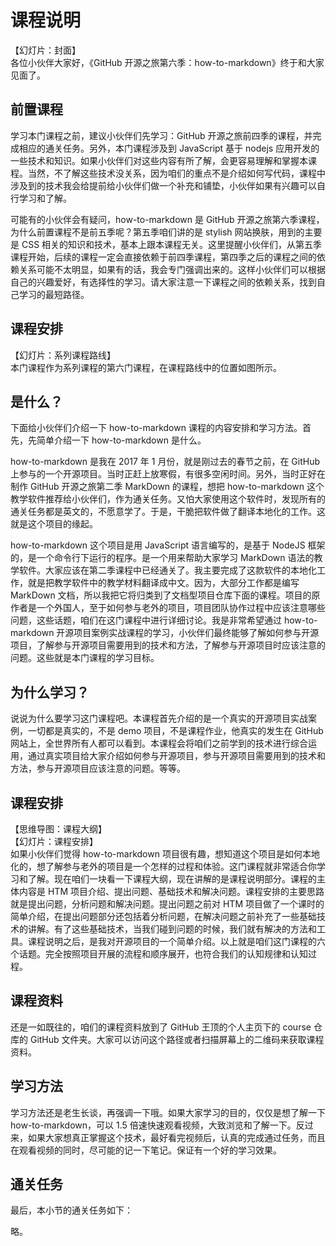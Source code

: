 # 课程说明

【幻灯片：封面】  
各位小伙伴大家好，《GitHub 开源之旅第六季：how-to-markdown》终于和大家见面了。

## 前置课程

学习本门课程之前，建议小伙伴们先学习：GitHub 开源之旅前四季的课程，并完成相应的通关任务。另外，本门课程涉及到 JavaScript 基于 nodejs 应用开发的一些技术和知识。如果小伙伴们对这些内容有所了解，会更容易理解和掌握本课程。当然，不了解这些技术没关系，因为咱们的重点不是介绍如何写代码，课程中涉及到的技术我会给提前给小伙伴们做一个补充和铺垫，小伙伴如果有兴趣可以自行学习和了解。

可能有的小伙伴会有疑问，how-to-markdown 是 GitHub 开源之旅第六季课程，为什么前置课程不是前五季呢？第五季咱们讲的是 stylish 网站换肤，用到的主要是 CSS 相关的知识和技术，基本上跟本课程无关。这里提醒小伙伴们，从第五季课程开始，后续的课程一定会直接依赖于前四季课程，第四季之后的课程之间的依赖关系可能不太明显，如果有的话，我会专门强调出来的。这样小伙伴们可以根据自己的兴趣爱好，有选择性的学习。请大家注意一下课程之间的依赖关系，找到自己学习的最短路径。

## 课程安排

【幻灯片：系列课程路线】  
本门课程作为系列课程的第六门课程，在课程路线中的位置如图所示。

## 是什么？

下面给小伙伴们介绍一下 how-to-markdown 课程的内容安排和学习方法。首先，先简单介绍一下 how-to-markdown 是什么。

how-to-markdown 是我在 2017 年 1 月份，就是刚过去的春节之前，在 GitHub 上参与的一个开源项目。当时正赶上放寒假，有很多空闲时间。另外，当时正好在制作 GitHub 开源之旅第二季 MarkDown 的课程，想把 how-to-markdown 这个教学软件推荐给小伙伴们，作为通关任务。又怕大家使用这个软件时，发现所有的通关任务都是英文的，不愿意学了。于是，干脆把软件做了翻译本地化的工作。这就是这个项目的缘起。

how-to-markdown 这个项目是用 JavaScript 语言编写的，是基于 NodeJS 框架的，是一个命令行下运行的程序。是一个用来帮助大家学习 MarkDown 语法的教学软件。大家应该在第二季课程中已经通关了。我主要完成了这款软件的本地化工作，就是把教学软件中的教学材料翻译成中文。因为，大部分工作都是编写 MarkDown 文档，所以我把它将归类到了文档型项目仓库下面的课程。项目的原作者是一个外国人，至于如何参与老外的项目，项目团队协作过程中应该注意哪些问题，这些话题，咱们在这门课程中进行详细讨论。我是非常希望通过 how-to-markdown 开源项目案例实战课程的学习，小伙伴们最终能够了解如何参与开源项目，了解参与开源项目需要用到的技术和方法，了解参与开源项目时应该注意的问题。这些就是本门课程的学习目标。


## 为什么学习？

说说为什么要学习这门课程吧。本课程首先介绍的是一个真实的开源项目实战案例，一切都是真实的，不是 demo 项目，不是课程作业，他真实的发生在 GitHub 网站上，全世界所有人都可以看到。本课程会将咱们之前学到的技术进行综合运用，通过真实项目给大家介绍如何参与开源项目，参与开源项目需要用到的技术和方法，参与开源项目应该注意的问题。等等。

## 课程安排

【思维导图：课程大纲】  
【幻灯片：课程安排】  
如果小伙伴们觉得 how-to-markdown 项目很有趣，想知道这个项目是如何本地化的，想了解参与老外的项目是一个怎样的过程和体验。这门课程就非常适合你学习和了解。现在咱们一块看一下课程大纲，现在讲解的是课程说明部分。课程的主体内容是 HTM 项目介绍、提出问题、基础技术和解决问题。课程安排的主要思路就是提出问题，分析问题和解决问题。提出问题之前对 HTM 项目做了一个课时的简单介绍，在提出问题部分还包括着分析问题，在解决问题之前补充了一些基础技术的讲解。有了这些基础技术，当我们碰到问题的时候，我们就有解决的方法和工具。课程说明之后，是我对开源项目的一个简单介绍。以上就是咱们这门课程的六个话题。完全按照项目开展的流程和顺序展开，也符合我们的认知规律和认知过程。

## 课程资料

还是一如既往的，咱们的课程资料放到了 GitHub 王顶的个人主页下的 course 仓库的 GitHub 文件夹。大家可以访问这个路径或者扫描屏幕上的二维码来获取课程资料。

## 学习方法

学习方法还是老生长谈，再强调一下哦。如果大家学习的目的，仅仅是想了解一下 how-to-markdown，可以 1.5 倍速快速观看视频，大致浏览和了解一下。反过来，如果大家想真正掌握这个技术，最好看完视频后，认真的完成通过任务，而且在观看视频的同时，尽可能的记一下笔记。保证有一个好的学习效果。

## 通关任务

最后，本小节的通关任务如下：

略。

